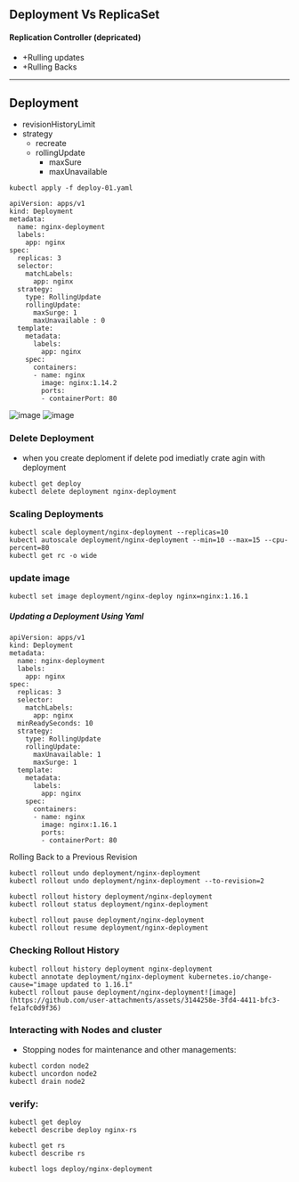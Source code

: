
##  Deployment    Vs     ReplicaSet 
#### Replication Controller (depricated)
  * +Rulling updates
  * +Rulling Backs
------------------------------------------------

## Deployment
* revisionHistoryLimit
* strategy
  - recreate
  - rollingUpdate
     + maxSure
     + maxUnavailable
```
kubectl apply -f deploy-01.yaml
```
```
apiVersion: apps/v1
kind: Deployment
metadata:
  name: nginx-deployment
  labels:
    app: nginx
spec:
  replicas: 3
  selector:
    matchLabels:
      app: nginx
  strategy:
    type: RollingUpdate
    rollingUpdate:
      maxSurge: 1
      maxUnavailable : 0
  template:
    metadata:
      labels:
        app: nginx
    spec:
      containers:
      - name: nginx
        image: nginx:1.14.2
        ports:
        - containerPort: 80
```
![image](https://github.com/user-attachments/assets/4e2c8b7a-79e6-4cf6-b319-6afb0c6f1237)
![image](https://github.com/user-attachments/assets/8f3deaca-8b76-4986-add6-4b94be920e97)

### Delete Deployment
* when you create deploment if delete pod imediatly crate agin with deployment
```
kubectl get deploy
kubectl delete deployment nginx-deployment
```

### Scaling Deployments
```
kubectl scale deployment/nginx-deployment --replicas=10
kubectl autoscale deployment/nginx-deployment --min=10 --max=15 --cpu-percent=80
kubectl get rc -o wide
```
### update image
```
kubectl set image deployment/nginx-deploy nginx=nginx:1.16.1
```
##### Updating a Deployment Using Yaml
```
apiVersion: apps/v1
kind: Deployment
metadata:
  name: nginx-deployment
  labels:
    app: nginx
spec:
  replicas: 3
  selector:
    matchLabels:
      app: nginx
  minReadySeconds: 10
  strategy:
    type: RollingUpdate
    rollingUpdate:
      maxUnavailable: 1
      maxSurge: 1
  template:
    metadata:
      labels:
        app: nginx
    spec:
      containers:
      - name: nginx
        image: nginx:1.16.1
        ports:
        - containerPort: 80
```

Rolling Back to a Previous Revision
```
kubectl rollout undo deployment/nginx-deployment
kubectl rollout undo deployment/nginx-deployment --to-revision=2

kubectl rollout history deployment/nginx-deployment
kubectl rollout status deployment/nginx-deployment

kubectl rollout pause deployment/nginx-deployment
kubectl rollout resume deployment/nginx-deployment
```

### Checking Rollout History
```
kubectl rollout history deployment nginx-deployment
kubectl annotate deployment/nginx-deployment kubernetes.io/change-cause="image updated to 1.16.1"
kubectl rollout pause deployment/nginx-deployment![image](https://github.com/user-attachments/assets/3144258e-3fd4-4411-bfc3-fe1afc0d9f36)
```

### Interacting with Nodes and cluster
* Stopping nodes for maintenance and other managements:
```
kubectl cordon node2
kubectl uncordon node2
kubectl drain node2

```


### verify:
```
kubectl get deploy
kebectl describe deploy nginx-rs

kubectl get rs
kubectl describe rs

kubectl logs deploy/nginx-deployment
```
